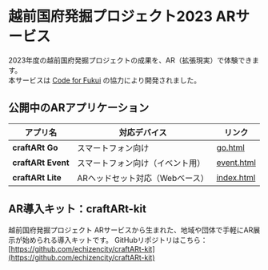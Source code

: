 # 越前国府発掘プロジェクト2023 ARサービス
2023年度の越前国府発掘プロジェクトの成果を、AR（拡張現実）で体験できます。  
本サービスは [Code for Fukui](https://code4fukui.github.io/) の協力により開発されました。
## 公開中のARアプリケーション
| アプリ名 | 対応デバイス | リンク |
|----------|--------------|--------|
| **craftARt Go** | スマートフォン向け | [go.html](https://echizencity.github.io/echizenkokufu2023AR/go.html) |
| **craftARt Event** | スマートフォン向け（イベント用） | [event.html](https://echizencity.github.io/echizenkokufu2023AR/event.html) |
| **craftARt Lite** | ARヘッドセット対応（Webベース） | [index.html](https://echizencity.github.io/echizenkokufu2023AR/) |
## AR導入キット：craftARt-kit
越前国府発掘プロジェクト ARサービスから生まれた、地域や団体で手軽にAR展示が始められる導入キットです。
GitHubリポジトリはこちら：  
[https://github.com/echizencity/craftARt-kit](https://github.com/echizencity/craftARt-kit)

